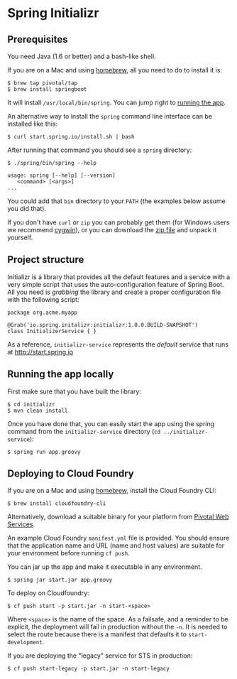 # Spring Initializr

## Prerequisites

You need Java (1.6 or better) and a bash-like shell.

If you are on a Mac and using [homebrew](http://brew.sh/), all you need to do to install it is:

    $ brew tap pivotal/tap
    $ brew install springboot

It will install `/usr/local/bin/spring`. You can jump right to [running the app](#running_the_app).

An alternative way to install the `spring` command line interface can be installed like this:

    $ curl start.spring.io/install.sh | bash

After running that command you should see a `spring` directory:

    $ ./spring/bin/spring --help

    usage: spring [--help] [--version]
       <command> [<args>]
    ...

You could add that `bin` directory to your `PATH` (the examples below
assume you did that).

If you don't have `curl` or `zip` you can probably get them (for
Windows users we recommend [cygwin](http://cygwin.org)), or you can
download the [zip file](http://start.spring.io/spring.zip) and unpack
it yourself.

## Project structure

Initializr is a library that provides all the default features and a service with a very simple script
that uses the auto-configuration feature of Spring Boot. All you need is _grabbing_ the library and
create a proper configuration file with the following script:

```
package org.acme.myapp

@Grab('io.spring.initalizr:initializr:1.0.0.BUILD-SNAPSHOT')
class InitializerService { }
```

As a reference, `initializr-service` represents the _default_ service that runs at http://start.spring.io

<a name="running_the_app"></a>
## Running the app locally

First make sure that you have built the library:

    $ cd initializr
    $ mvn clean install

Once you have done that, you can easily start the app using the spring command from the `initializr-service`
directory (`cd ../initializr-service`):

    $ spring run app.groovy

## Deploying to Cloud Foundry

If you are on a Mac and using [homebrew](http://brew.sh/), install the Cloud Foundry CLI:

    $ brew install cloudfoundry-cli

Alternatively, download a suitable binary for your platform from [Pivotal Web Services](https://console.run.pivotal.io/tools).

An example Cloud Foundry `manifest.yml` file is provided. You should ensure that
the application name and URL (name and host values) are suitable for your environment
before running `cf push`.

You can jar up the app and make it executable in any environment.

    $ spring jar start.jar app.groovy

To deploy on Cloudfoundry:

    $ cf push start -p start.jar -n start-<space>
    
Where `<space>` is the name of the space. As a failsafe, and a
reminder to be explicit, the deployment will fail in production
without the `-n`. It is needed to select the route because there is a
manifest that defaults it to `start-development`.

If you are deploying the "legacy" service for STS in production:

    $ cf push start-legacy -p start.jar -n start-legacy
